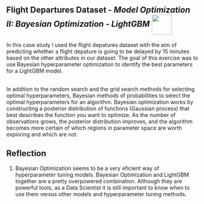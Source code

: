 <h2>Flight Departures Dataset - <i>Model Optimization II: Bayesian Optimization - LightGBM</i> 
  <a href="https://nbviewer.jupyter.org/github/Williamdst/Springboard-DSC/blob/master/Coursework/18.2_Bayesian-Optimization/Bayesian_optimization_case_study.ipynb">
    <img align='center' src="https://img.shields.io/badge/Jupyter-F37626.svg?&style=for-the-badge&logo=Jupyter&logoColor=white" width='53' />
  </a>
</h2>
In this case study I used the flight depatures dataset with the aim of predicting whether a flight depature is going to be delayed by 15 minutes based on the other attributes in our dataset. The goal of this exercise was to use Bayesian hyperparameter optimization to identify the best parameters for a LightGBM model. <br> </br>

In addition to the random search and the grid search methods for selecting optimal hyperparameters, Bayesian methods of probabilities to select the optimal hyperparameters for an algorithm. Bayesian optimization works by constructing a posterior distribution of functions (Gaussian process) that best describes the function you want to optimize. As the number of observations grows, the posterior distribution improves, and the algorithm becomes more certain of which regions in parameter space are worth exploring and which are not.


<h2>Reflection</h2>
<ol>
  <li> Bayesian Optimization seems to be a very eficient way of hyperparameter tuning models. Bayesian Optimization and LightGBM together are a pretty overpowered combination. Although they are powerful tools, as a Data Scientist it is still important to know when to use them versus other models and hyperparameter tuning methods. 
</ol>
